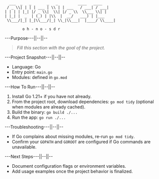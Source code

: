       ___  _   _       _   _         ____   ____  
     / _ \\| | | | ___ | \\ | | ___   / ___| / ___| 
    | | | | |_| |/ _ \\|  \\| |/ _ \\  \\___ \\| |     
    | |_| |  _  | (_) | |\\  |  __/   ___) | |___  
     \\___/|_| |_|\\___/|_| \\_|\\___|  |____/ \\____| 

            o h - n o - s d r

---Purpose---||--||--
> _Fill this section with the goal of the project._

---Project Snapshot---||--||--
- Language: Go
- Entry point: `main.go`
- Modules: defined in `go.mod`

---How To Run---||--||--
1. Install Go 1.21+ if you have not already.
2. From the project root, download dependencies: `go mod tidy` (optional when modules are already cached).
3. Build the binary: `go build ./...`
4. Run the app: `go run ./...`

---Troubleshooting---||--||--
- If Go complains about missing modules, re-run `go mod tidy`.
- Confirm your `GOPATH` and `GOROOT` are configured if Go commands are unavailable.

---Next Steps---||--||--
- Document configuration flags or environment variables.
- Add usage examples once the project behavior is finalized.
